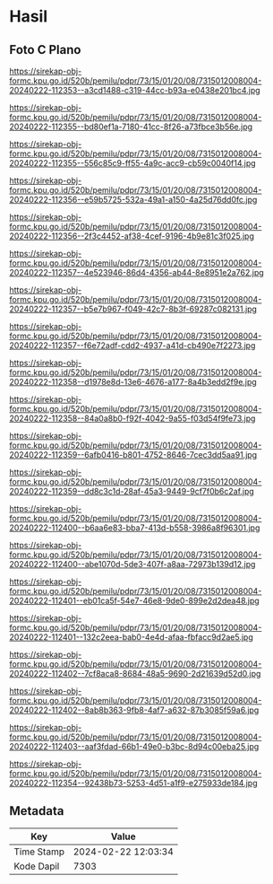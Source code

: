 # Hasil

## Foto C Plano

https://sirekap-obj-formc.kpu.go.id/520b/pemilu/pdpr/73/15/01/20/08/7315012008004-20240222-112353--a3cd1488-c319-44cc-b93a-e0438e201bc4.jpg

https://sirekap-obj-formc.kpu.go.id/520b/pemilu/pdpr/73/15/01/20/08/7315012008004-20240222-112355--bd80ef1a-7180-41cc-8f26-a73fbce3b56e.jpg

https://sirekap-obj-formc.kpu.go.id/520b/pemilu/pdpr/73/15/01/20/08/7315012008004-20240222-112355--556c85c9-ff55-4a9c-acc9-cb59c0040f14.jpg

https://sirekap-obj-formc.kpu.go.id/520b/pemilu/pdpr/73/15/01/20/08/7315012008004-20240222-112356--e59b5725-532a-49a1-a150-4a25d76dd0fc.jpg

https://sirekap-obj-formc.kpu.go.id/520b/pemilu/pdpr/73/15/01/20/08/7315012008004-20240222-112356--2f3c4452-af38-4cef-9196-4b9e81c3f025.jpg

https://sirekap-obj-formc.kpu.go.id/520b/pemilu/pdpr/73/15/01/20/08/7315012008004-20240222-112357--4e523946-86d4-4356-ab44-8e8951e2a762.jpg

https://sirekap-obj-formc.kpu.go.id/520b/pemilu/pdpr/73/15/01/20/08/7315012008004-20240222-112357--b5e7b967-f049-42c7-8b3f-69287c082131.jpg

https://sirekap-obj-formc.kpu.go.id/520b/pemilu/pdpr/73/15/01/20/08/7315012008004-20240222-112357--f6e72adf-cdd2-4937-a41d-cb490e7f2273.jpg

https://sirekap-obj-formc.kpu.go.id/520b/pemilu/pdpr/73/15/01/20/08/7315012008004-20240222-112358--d1978e8d-13e6-4676-a177-8a4b3edd2f9e.jpg

https://sirekap-obj-formc.kpu.go.id/520b/pemilu/pdpr/73/15/01/20/08/7315012008004-20240222-112358--84a0a8b0-f92f-4042-9a55-f03d54f9fe73.jpg

https://sirekap-obj-formc.kpu.go.id/520b/pemilu/pdpr/73/15/01/20/08/7315012008004-20240222-112359--6afb0416-b801-4752-8646-7cec3dd5aa91.jpg

https://sirekap-obj-formc.kpu.go.id/520b/pemilu/pdpr/73/15/01/20/08/7315012008004-20240222-112359--dd8c3c1d-28af-45a3-9449-9cf7f0b6c2af.jpg

https://sirekap-obj-formc.kpu.go.id/520b/pemilu/pdpr/73/15/01/20/08/7315012008004-20240222-112400--b6aa6e83-bba7-413d-b558-3986a8f96301.jpg

https://sirekap-obj-formc.kpu.go.id/520b/pemilu/pdpr/73/15/01/20/08/7315012008004-20240222-112400--abe1070d-5de3-407f-a8aa-72973b139d12.jpg

https://sirekap-obj-formc.kpu.go.id/520b/pemilu/pdpr/73/15/01/20/08/7315012008004-20240222-112401--eb01ca5f-54e7-46e8-9de0-899e2d2dea48.jpg

https://sirekap-obj-formc.kpu.go.id/520b/pemilu/pdpr/73/15/01/20/08/7315012008004-20240222-112401--132c2eea-bab0-4e4d-afaa-fbfacc9d2ae5.jpg

https://sirekap-obj-formc.kpu.go.id/520b/pemilu/pdpr/73/15/01/20/08/7315012008004-20240222-112402--7cf8aca8-8684-48a5-9690-2d21639d52d0.jpg

https://sirekap-obj-formc.kpu.go.id/520b/pemilu/pdpr/73/15/01/20/08/7315012008004-20240222-112402--8ab8b363-9fb8-4af7-a632-87b3085f59a6.jpg

https://sirekap-obj-formc.kpu.go.id/520b/pemilu/pdpr/73/15/01/20/08/7315012008004-20240222-112403--aaf3fdad-66b1-49e0-b3bc-8d94c00eba25.jpg

https://sirekap-obj-formc.kpu.go.id/520b/pemilu/pdpr/73/15/01/20/08/7315012008004-20240222-112354--92438b73-5253-4d51-a1f9-e275933de184.jpg


## Metadata

| Key        | Value               |
| ---------- | ------------------- |
| Time Stamp | 2024-02-22 12:03:34 |
| Kode Dapil | 7303                |



